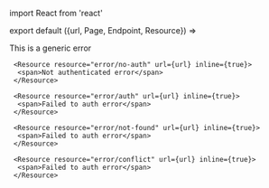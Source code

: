 import React from 'react'

export default ({url, Page, Endpoint, Resource}) =>
  <div>
     <Resource resource="error/generic" url={url} name="Errors - @todo">
      <span>This is a generic error</span>
     </Resource>

     <Resource resource="error/no-auth" url={url} inline={true}>
      <span>Not authenticated error</span>
     </Resource>

     <Resource resource="error/auth" url={url} inline={true}>
      <span>Failed to auth error</span>
     </Resource>

     <Resource resource="error/not-found" url={url} inline={true}>
      <span>Failed to auth error</span>
     </Resource>

     <Resource resource="error/conflict" url={url} inline={true}>
      <span>Failed to auth error</span>
     </Resource>

  </div>

